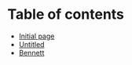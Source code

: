 # Table of contents

* [Initial page](README.md)
* [Untitled](untitled.md)
* [Bennett](bennett.md)

